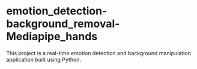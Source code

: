 # emotion_detection-background_removal-Mediapipe_hands
This project is a real-time emotion detection and background manipulation application built using Python.

